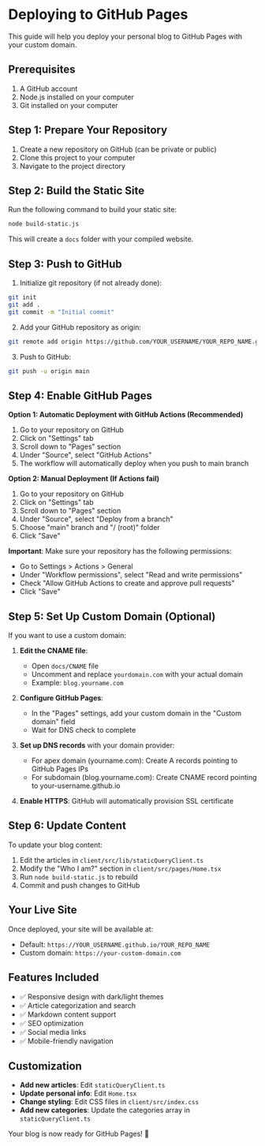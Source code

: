 # Deploying to GitHub Pages

This guide will help you deploy your personal blog to GitHub Pages with your custom domain.

## Prerequisites

1. A GitHub account
2. Node.js installed on your computer
3. Git installed on your computer

## Step 1: Prepare Your Repository

1. Create a new repository on GitHub (can be private or public)
2. Clone this project to your computer
3. Navigate to the project directory

## Step 2: Build the Static Site

Run the following command to build your static site:

```bash
node build-static.js
```

This will create a `docs` folder with your compiled website.

## Step 3: Push to GitHub

1. Initialize git repository (if not already done):
```bash
git init
git add .
git commit -m "Initial commit"
```

2. Add your GitHub repository as origin:
```bash
git remote add origin https://github.com/YOUR_USERNAME/YOUR_REPO_NAME.git
```

3. Push to GitHub:
```bash
git push -u origin main
```

## Step 4: Enable GitHub Pages

**Option 1: Automatic Deployment with GitHub Actions (Recommended)**

1. Go to your repository on GitHub
2. Click on "Settings" tab
3. Scroll down to "Pages" section
4. Under "Source", select "GitHub Actions"
5. The workflow will automatically deploy when you push to main branch

**Option 2: Manual Deployment (If Actions fail)**

1. Go to your repository on GitHub
2. Click on "Settings" tab
3. Scroll down to "Pages" section
4. Under "Source", select "Deploy from a branch"
5. Choose "main" branch and "/ (root)" folder
6. Click "Save"

**Important**: Make sure your repository has the following permissions:
- Go to Settings > Actions > General
- Under "Workflow permissions", select "Read and write permissions"
- Check "Allow GitHub Actions to create and approve pull requests"
- Click "Save"

## Step 5: Set Up Custom Domain (Optional)

If you want to use a custom domain:

1. **Edit the CNAME file**: 
   - Open `docs/CNAME` file
   - Uncomment and replace `yourdomain.com` with your actual domain
   - Example: `blog.yourname.com`

2. **Configure GitHub Pages**:
   - In the "Pages" settings, add your custom domain in the "Custom domain" field
   - Wait for DNS check to complete

3. **Set up DNS records** with your domain provider:
   - For apex domain (yourname.com): Create A records pointing to GitHub Pages IPs
   - For subdomain (blog.yourname.com): Create CNAME record pointing to your-username.github.io

4. **Enable HTTPS**: GitHub will automatically provision SSL certificate

## Step 6: Update Content

To update your blog content:

1. Edit the articles in `client/src/lib/staticQueryClient.ts`
2. Modify the "Who I am?" section in `client/src/pages/Home.tsx`
3. Run `node build-static.js` to rebuild
4. Commit and push changes to GitHub

## Your Live Site

Once deployed, your site will be available at:
- Default: `https://YOUR_USERNAME.github.io/YOUR_REPO_NAME`
- Custom domain: `https://your-custom-domain.com`

## Features Included

- ✅ Responsive design with dark/light themes
- ✅ Article categorization and search
- ✅ Markdown content support
- ✅ SEO optimization
- ✅ Social media links
- ✅ Mobile-friendly navigation

## Customization

- **Add new articles**: Edit `staticQueryClient.ts`
- **Update personal info**: Edit `Home.tsx`
- **Change styling**: Edit CSS files in `client/src/index.css`
- **Add new categories**: Update the categories array in `staticQueryClient.ts`

Your blog is now ready for GitHub Pages! 🎉